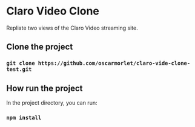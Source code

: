 # Claro Video Clone

Repliate two views of the Claro Video streaming site.

## Clone the project
### `git clone https://github.com/oscarmorlet/claro-vide-clone-test.git`


## How run the project

In the project directory, you can run:

### `npm install`
